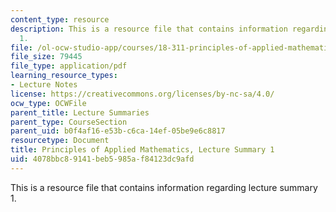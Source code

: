 ```yaml
---
content_type: resource
description: This is a resource file that contains information regarding lecture summary
  1.
file: /ol-ocw-studio-app/courses/18-311-principles-of-applied-mathematics-spring-2014/4078bbc89141beb5985af84123dc9afd_MIT18_311S14_Lecture1.pdf
file_size: 79445
file_type: application/pdf
learning_resource_types:
- Lecture Notes
license: https://creativecommons.org/licenses/by-nc-sa/4.0/
ocw_type: OCWFile
parent_title: Lecture Summaries
parent_type: CourseSection
parent_uid: b0f4af16-e53b-c6ca-14ef-05be9e6c8817
resourcetype: Document
title: Principles of Applied Mathematics, Lecture Summary 1
uid: 4078bbc8-9141-beb5-985a-f84123dc9afd
---
```

This is a resource file that contains information regarding lecture summary 1.